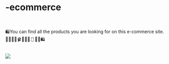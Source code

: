 # -ecommerce

<br>
<p>🛍️You can find all the products you are looking for on this e-commerce site.🧳​👖​👛​👚​🩰​💄​🧦​👗​🩱​👠​💄🛍️​</p>
<br>
<img src="images/ecommerce.gif" >
